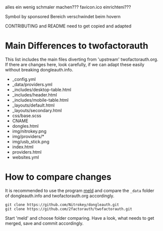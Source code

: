 alles ein wenig schmaler machen???
favicon.ico einrichteni???

Symbol by sponsored Bereich verschwindet beim hovern

CONTRIBUTING and README need to get copied and adapted

# Main Differences to twofactorauth

This list includes the main files diverting from 'upstream' twofactorauth.org. If there are changes here, look carefully, if we can adapt these easily without breaking dongleauth.info.

* \_config.yml
* \_data/providers.yml
* \_includes/desktop-table.html
* \_includes/header.html
* \_includes/mobile-table.html
* \_layouts/default.html
* \_layouts/secondary.html
* css/base.scss
* CNAME
* dongles.html
* img/nitrokey.png
* img/providers/\*
* img/usb_stick.png
* index.html
* providers.html
* websites.yml

# How to compare changes

It is recommended to use the program [meld](http://meldmerge.org/) and compare the `_data` folder of dongleauth.info and twofactorauth.org accordingly.

```
git clone https://github.com/Nitrokey/dongleauth.git
git clone https://github.com/2factorauth/twofactorauth.git
```

Start 'meld' and choose folder comparing. Have a look, what needs to get merged, save and commit accordingly.
